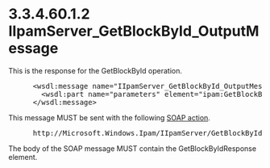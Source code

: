 <html dir="LTR" xmlns:mshelp="http://msdn.microsoft.com/mshelp" xmlns:ddue="http://ddue.schemas.microsoft.com/authoring/2003/5" xmlns:xlink="http://www.w3.org/1999/xlink" xmlns:tool="http://www.microsoft.com/tooltip">
 <body>
 <div id="header">
 <h1 class="heading">3.3.4.60.1.2 IIpamServer_GetBlockById_OutputMessage</h1>
 </div>
 <div id="mainSection">
 <div id="mainBody">
 <div id="allHistory" class="saveHistory"></div>
 <div id="sectionSection0" class="section" name="collapseableSection">
 

<p>This is the response for the GetBlockById operation.</p>

<dl>
<dd>
<div><pre> &lt;wsdl:message name=&quot;IIpamServer_GetBlockById_OutputMessage&quot;&gt;
   &lt;wsdl:part name=&quot;parameters&quot; element=&quot;ipam:GetBlockByIdResponse&quot; /&gt;
 &lt;/wsdl:message&gt;
</pre></div>
</dd></dl>

<p>This message MUST be sent with the following <a href="21b4a631-8f28-420f-822f-c5f879d5046e.md#gt_c1358651-96c1-4ce0-8e1f-b0b7a94145e3">SOAP action</a>.</p>

<dl>
<dd>
<div><pre> http://Microsoft.Windows.Ipam/IIpamServer/GetBlockByIdResponse
</pre></div>
</dd></dl>

<p>The body of the SOAP message MUST contain the
GetBlockByIdResponse element.</p>


 </div>
 </div>
 </div>
 </body>
</html>